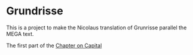 # Grundrisse

This is a project to make the Nicolaus translation of Grunrisse parallel the MEGA text. 

The first part of the [Chapter on Capital](texts/grundrisse_capital.html) 